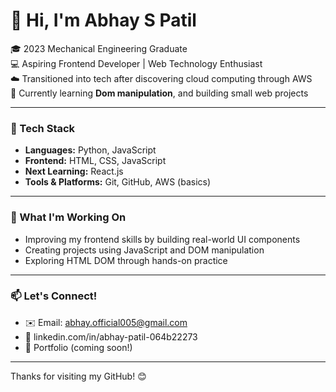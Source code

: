 # 👋 Hi, I'm Abhay S Patil

🎓 2023 Mechanical Engineering Graduate  
💻 Aspiring Frontend Developer | Web Technology Enthusiast  
☁️ Transitioned into tech after discovering cloud computing through AWS  
📍 Currently learning **Dom manipulation**, and building small web projects

---

### 🔧 Tech Stack
- **Languages:** Python, JavaScript  
- **Frontend:** HTML, CSS, JavaScript  
- **Next Learning:** React.js  
- **Tools & Platforms:** Git, GitHub, AWS (basics)

---

### 🚀 What I'm Working On
- Improving my frontend skills by building real-world UI components  
- Creating projects using JavaScript and DOM manipulation  
- Exploring HTML DOM through hands-on practice

---

### 📫 Let's Connect!
- ✉️ Email: abhay.official005@gmail.com  
- 🔗 linkedin.com/in/abhay-patil-064b22273 
- 💼 Portfolio (coming soon!)

---

Thanks for visiting my GitHub! 😊
